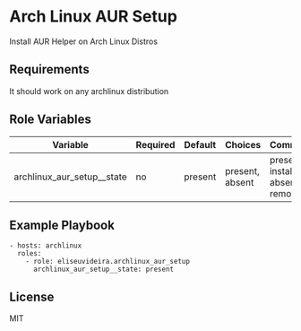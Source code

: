 # Arch Linux AUR Setup

Install AUR Helper on Arch Linux Distros

## Requirements

It should work on any archlinux distribution

## Role Variables

| Variable                     | Required | Default | Choices         | Comments                             |
| ---------------------------- | -------- | ------- | --------------- | ------------------------------------ |
| archlinux_aur_setup\_\_state | no       | present | present, absent | present to install, absent to remove |

## Example Playbook

    - hosts: archlinux
      roles:
        - role: eliseuvideira.archlinux_aur_setup
          archlinux_aur_setup__state: present

## License

MIT
